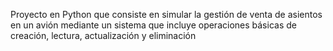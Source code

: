 Proyecto en Python que consiste en simular la gestión de venta de asientos en un avión mediante un sistema que incluye operaciones básicas de creación, lectura, actualización y eliminación 
